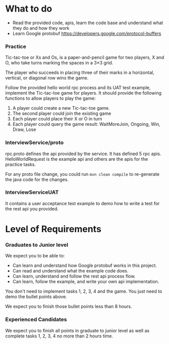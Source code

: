 # What to do

* Read the provided code, apis, learn the code base and understand what they do and how they work
* Learn Google protobuf https://developers.google.com/protocol-buffers

### Practice
Tic-tac-toe or Xs and Os, is a paper-and-pencil game for two players, X and O, who take turns marking the spaces in a 3×3 grid.

The player who succeeds in placing three of their marks in a horizontal, vertical, or diagonal row wins the game.

Follow the provided hello world rpc process and its UAT test example, implement the Tic-tac-toe game for players. It should provide the following functions to allow players to play the game:

1. A player could create a new Tic-tac-toe game.
2. The second player could join the existing game
3. Each player could place their X or O in turn
4. Each player could query the game result: WaitMoreJoin, Ongoing, Win, Draw, Lose


### InterviewService/proto
rpc.proto defines the api provided by the service. It has defined 5 rpc apis. HelloWorldRequest is the example api and others are the apis for the practice tasks.

For any proto file change, you could run `mvn clean compile` to re-generate the java code for the changes.
  
### InterviewServiceUAT
It contains a user acceptance test example to demo how to write a test for the rest api you provided.

# Level of Requirements

### Graduates to Junior level
We expect you to be able to:
* Can learn and understand how Google protobuf works in this project.
* Can read and understand what the example code does.
* Can learn, understand and follow the rest api process flow.
* Can learn, follow the example, and write your own api implementation.

You don't need to implement tasks 1, 2, 3, 4 and the game. You just need to demo the bullet points above.

We expect you to finish those bullet points less than 8 hours.

### Experienced Candidates
We expect you to finish all points in graduate to junior level as well as complete tasks 1, 2, 3, 4 no more than 2 hours time.